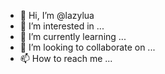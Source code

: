 - 👋 Hi, I’m @lazylua
- 👀 I’m interested in ...
- 🌱 I’m currently learning ...
- 💞️ I’m looking to collaborate on ...
- 📫 How to reach me ...

<!---
lazylua/lazylua is a ✨ special ✨ repository because its `README.md` (this file) appears on your GitHub profile.
You can click the Preview link to take a look at your changes.
--->
